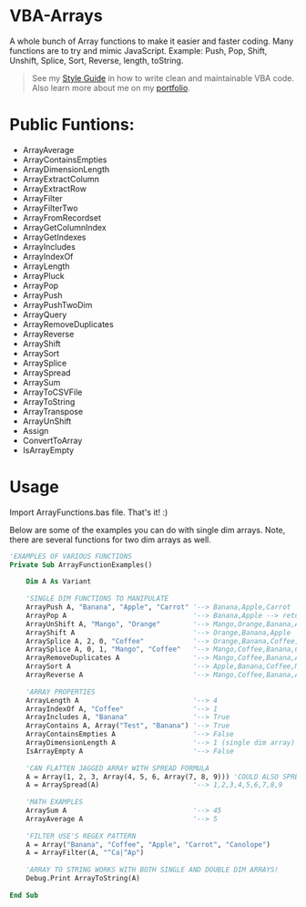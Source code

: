 # VBA-Arrays
A whole bunch of Array functions to make it easier and faster coding. Many functions are to try and mimic JavaScript. Example: Push, Pop, Shift, Unshift, Splice, Sort, Reverse, length, toString.

> See my [Style Guide](https://github.com/todar/VBA-Style-Guide) in how to write clean and maintainable VBA code.
> Also learn more about me on my [portfolio](https://www.roberttodar.com/).

# Public Funtions:
- ArrayAverage
- ArrayContainsEmpties
- ArrayDimensionLength
- ArrayExtractColumn
- ArrayExtractRow
- ArrayFilter
- ArrayFilterTwo
- ArrayFromRecordset
- ArrayGetColumnIndex
- ArrayGetIndexes
- ArrayIncludes
- ArrayIndexOf
- ArrayLength
- ArrayPluck
- ArrayPop
- ArrayPush
- ArrayPushTwoDim
- ArrayQuery
- ArrayRemoveDuplicates
- ArrayReverse
- ArrayShift
- ArraySort
- ArraySplice
- ArraySpread
- ArraySum
- ArrayToCSVFile
- ArrayToString
- ArrayTranspose
- ArrayUnShift
- Assign
- ConvertToArray
- IsArrayEmpty

# Usage

Import ArrayFunctions.bas file. That's it! :)

Below are some of the examples you can do with single dim arrays. Note, there are several functions for two dim arrays as well.

```vb
'EXAMPLES OF VARIOUS FUNCTIONS
Private Sub ArrayFunctionExamples()
    
    Dim A As Variant
    
    'SINGLE DIM FUNCTIONS TO MANIPULATE
    ArrayPush A, "Banana", "Apple", "Carrot" '--> Banana,Apple,Carrot
    ArrayPop A                               '--> Banana,Apple --> returns Carrot
    ArrayUnShift A, "Mango", "Orange"        '--> Mango,Orange,Banana,Apple
    ArrayShift A                             '--> Orange,Banana,Apple
    ArraySplice A, 2, 0, "Coffee"            '--> Orange,Banana,Coffee,Apple
    ArraySplice A, 0, 1, "Mango", "Coffee"   '--> Mango,Coffee,Banana,Coffee,Apple
    ArrayRemoveDuplicates A                  '--> Mango,Coffee,Banana,Apple
    ArraySort A                              '--> Apple,Banana,Coffee,Mango
    ArrayReverse A                           '--> Mango,Coffee,Banana,Apple
    
    'ARRAY PROPERTIES
    ArrayLength A                            '--> 4
    ArrayIndexOf A, "Coffee"                 '--> 1
    ArrayIncludes A, "Banana"                '--> True
    ArrayContains A, Array("Test", "Banana") '--> True
    ArrayContainsEmpties A                   '--> False
    ArrayDimensionLength A                   '--> 1 (single dim array)
    IsArrayEmpty A                           '--> False
    
    'CAN FLATTEN JAGGED ARRAY WITH SPREAD FORMULA
    A = Array(1, 2, 3, Array(4, 5, 6, Array(7, 8, 9))) 'COULD ALSO SPREAD DICTIONAIRES AND COLLECTIONS AS WELL
    A = ArraySpread(A)                       '--> 1,2,3,4,5,6,7,8,9
    
    'MATH EXAMPLES
    ArraySum A                               '--> 45
    ArrayAverage A                           '--> 5
    
    'FILTER USE'S REGEX PATTERN
    A = Array("Banana", "Coffee", "Apple", "Carrot", "Canolope")
    A = ArrayFilter(A, "^Ca|^Ap")
    
    'ARRAY TO STRING WORKS WITH BOTH SINGLE AND DOUBLE DIM ARRAYS!
    Debug.Print ArrayToString(A)
    
End Sub
```
